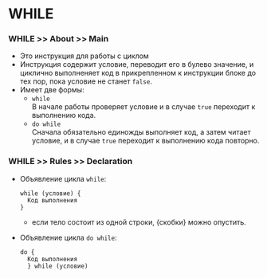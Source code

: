 # WHILE

### WHILE >> About >> Main
- Это инструкция для работы с циклом
- Инструкция содержит условие, переводит его в булево значение, и циклично выполненяет код в прикрепленном к инструкции блоке до тех пор, пока условие не станет `false`.
- Имеет две формы:
  - `while`  
  В начале работы проверяет условие и в случае `true` переходит к выполнению кода.
  - `do while`  
  Сначала обязательно единожды выполняет код, а затем читает условие, и в случае `true` переходит к выполнению кода повторно.

### WHILE >> Rules >> Declaration
- Объявление цикла `while`:

  ```
  while (условие) {
    Код выполнения
  }
  ```
  - если тело состоит из одной строки, {скобки} можно опустить.
- Объявление цикла `do while`:

  ```
  do {
    Код выполнения
    } while (условие)
  ```